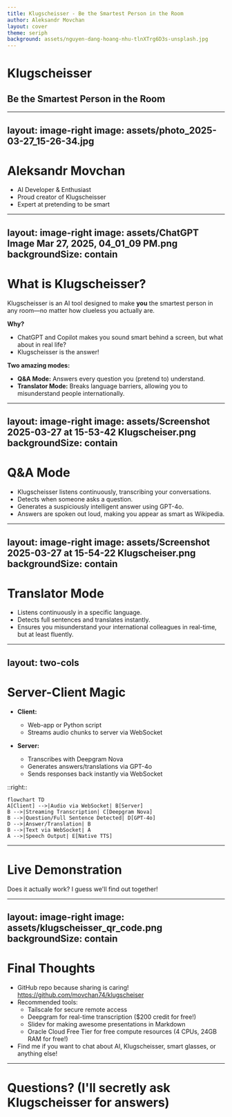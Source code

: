 ```yaml
---
title: Klugscheisser - Be the Smartest Person in the Room
author: Aleksandr Movchan
layout: cover
theme: seriph
background: assets/nguyen-dang-hoang-nhu-tlnXTrg6D3s-unsplash.jpg
---
```


# Klugscheisser

## Be the Smartest Person in the Room

<!-- Presenter notes:
Start with a sarcastic joke: "Welcome everyone—today we learn how to cheat at conversations using AI. I'm Aleksandr, your humble host, and definitely the smartest person here (thanks to Klugscheisser)."
-->

---
layout: image-right
image: assets/photo_2025-03-27_15-26-34.jpg
---

# Aleksandr Movchan

- AI Developer & Enthusiast
- Proud creator of Klugscheisser
- Expert at pretending to be smart


<!-- Presenter notes:
Briefly introduce yourself, your role, and why you’re clearly qualified to talk about this—"because I built the thing, obviously."
-->

---
layout: image-right
image: assets/ChatGPT Image Mar 27, 2025, 04_01_09 PM.png
backgroundSize: contain
---

# What is Klugscheisser?

Klugscheisser is an AI tool designed to make **you** the smartest person in any room—no matter how clueless you actually are.

**Why?**
- ChatGPT and Copilot makes you sound smart behind a screen, but what about in real life?
- Klugscheisser is the answer!

**Two amazing modes:**

- **Q&A Mode:** Answers every question you (pretend to) understand.
- **Translator Mode:** Breaks language barriers, allowing you to misunderstand people internationally.

<!-- Presenter notes:
Joke about how Klugscheisser helps even the most socially awkward among us sound intelligent.
-->

---
layout: image-right
image: assets/Screenshot 2025-03-27 at 15-53-42 Klugscheiser.png
backgroundSize: contain
---

# Q&A Mode

- Klugscheisser listens continuously, transcribing your conversations.
- Detects when someone asks a question.
- Generates a suspiciously intelligent answer using GPT-4o.
- Answers are spoken out loud, making you appear as smart as Wikipedia.


<!-- Presenter notes:
Explain that Klugscheisser is essentially your "phone-a-friend" but without needing friends.
-->

---
layout: image-right
image: assets/Screenshot 2025-03-27 at 15-54-22 Klugscheiser.png
backgroundSize: contain
---

# Translator Mode

- Listens continuously in a specific language.
- Detects full sentences and translates instantly.
- Ensures you misunderstand your international colleagues in real-time, but at least fluently.

<!-- Presenter notes:
Mention humorous translation fails as a relatable example. "It's like Google Translate, but actually useful."
-->

---
layout: two-cols
---

# Server-Client Magic

- **Client:**

  - Web-app or Python script
  - Streams audio chunks to server via WebSocket

- **Server:**
  - Transcribes with Deepgram Nova
  - Generates answers/translations via GPT-4o
  - Sends responses back instantly via WebSocket

::right::

```mermaid
flowchart TD
A[Client] -->|Audio via WebSocket| B[Server]
B -->|Streaming Transcription| C[Deepgram Nova]
B -->|Question/Full Sentence Detected| D[GPT-4o]
D -->|Answer/Translation| B
B -->|Text via WebSocket| A
A -->|Speech Output| E[Native TTS]
```

<!-- Presenter notes:
Sarcastically comment: "Here's a diagram to pretend like you care about technical details. It’s mostly arrows pointing at fancy boxes."
Joke: "For those who don't get tech-speak: Client asks questions, server does the thinking—just like at a restaurant."
-->

---

# Live Demonstration

Does it actually work? I guess we'll find out together!

<!-- Presenter notes:
"I was told demonstrations make presentations more professional, so here’s proof it exists. Trust me, it’s awesome."
-->

---
layout: image-right
image: assets/klugscheisser_qr_code.png
backgroundSize: contain
---

# Final Thoughts

- GitHub repo because sharing is caring!
https://github.com/movchan74/klugscheiser
- Recommended tools:
  - Tailscale for secure remote access
  - Deepgram for real-time transcription ($200 credit for free!)
  - Slidev for making awesome presentations in Markdown
  - Oracle Cloud Free Tier for free compute resources (4 CPUs, 24GB RAM for free!)
- Find me if you want to chat about AI, Klugscheisser, smart glasses, or anything else!


---

# Questions? (I'll secretly ask Klugscheisser for answers)

<!-- Presenter notes:
End with humor: "If you have difficult questions, ask Klugscheisser—because I certainly won't know."
-->
